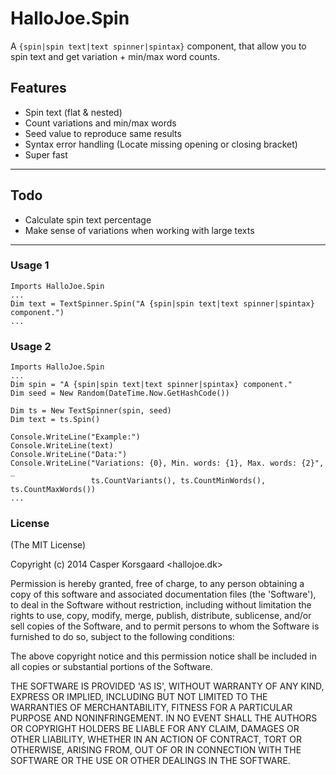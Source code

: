 HalloJoe.Spin
==================
A `{spin|spin text|text spinner|spintax}` component, that allow you to spin text and get variation + min/max word counts.

Features
-----------
* Spin text (flat & nested)
* Count variations and min/max words
* Seed value to reproduce same results 
* Syntax error handling (Locate missing opening or closing bracket)
* Super fast

---

Todo
-----------
* Calculate spin text percentage
* Make sense of variations when working with large texts

---

### Usage 1
```
Imports HalloJoe.Spin
...
Dim text = TextSpinner.Spin("A {spin|spin text|text spinner|spintax} component.")
...
```

### Usage 2
```
Imports HalloJoe.Spin
...
Dim spin = "A {spin|spin text|text spinner|spintax} component."
Dim seed = New Random(DateTime.Now.GetHashCode())

Dim ts = New TextSpinner(spin, seed)
Dim text = ts.Spin()

Console.WriteLine("Example:")
Console.WriteLine(text)
Console.WriteLine("Data:")
Console.WriteLine("Variations: {0}, Min. words: {1}, Max. words: {2}", _
                  ts.CountVariants(), ts.CountMinWords(), ts.CountMaxWords())
...
```


### License 

(The MIT License)

Copyright (c) 2014 Casper Korsgaard <hallojoe.dk>

Permission is hereby granted, free of charge, to any person obtaining
a copy of this software and associated documentation files (the
'Software'), to deal in the Software without restriction, including
without limitation the rights to use, copy, modify, merge, publish,
distribute, sublicense, and/or sell copies of the Software, and to
permit persons to whom the Software is furnished to do so, subject to
the following conditions:

The above copyright notice and this permission notice shall be
included in all copies or substantial portions of the Software.

THE SOFTWARE IS PROVIDED 'AS IS', WITHOUT WARRANTY OF ANY KIND,
EXPRESS OR IMPLIED, INCLUDING BUT NOT LIMITED TO THE WARRANTIES OF
MERCHANTABILITY, FITNESS FOR A PARTICULAR PURPOSE AND NONINFRINGEMENT.
IN NO EVENT SHALL THE AUTHORS OR COPYRIGHT HOLDERS BE LIABLE FOR ANY
CLAIM, DAMAGES OR OTHER LIABILITY, WHETHER IN AN ACTION OF CONTRACT,
TORT OR OTHERWISE, ARISING FROM, OUT OF OR IN CONNECTION WITH THE
SOFTWARE OR THE USE OR OTHER DEALINGS IN THE SOFTWARE.

